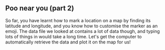 ## Poo near you (part 2)

So far, you have learnt how to mark a location on a map by finding its latitude and longitude, and you know how to customise the marker as an emoji. The data file we looked at contains a lot of data though, and typing lots of things in would take a long time. Let's get the computer to automatically retrieve the data and plot it on the map for us!

